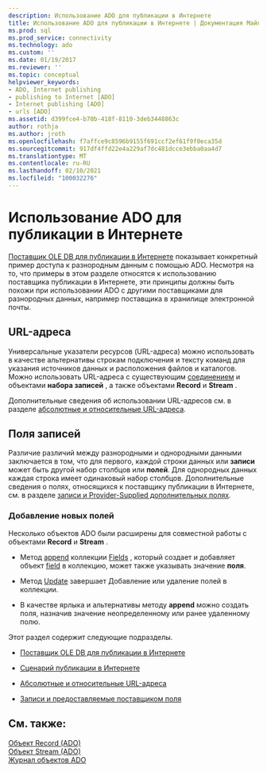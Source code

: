 ```yaml
---
description: Использование ADO для публикации в Интернете
title: Использование ADO для публикации в Интернете | Документация Майкрософт
ms.prod: sql
ms.prod_service: connectivity
ms.technology: ado
ms.custom: ''
ms.date: 01/19/2017
ms.reviewer: ''
ms.topic: conceptual
helpviewer_keywords:
- ADO, Internet publishing
- publishing to Internet [ADO]
- Internet publishing [ADO]
- urls [ADO]
ms.assetid: d399fce4-b70b-418f-8110-3deb3448863c
author: rothja
ms.author: jroth
ms.openlocfilehash: f7affce9c8596b9155f691ccf2ef61f9f0eca35d
ms.sourcegitcommit: 917df4ffd22e4a229af7dc481dcce3ebba0aa4d7
ms.translationtype: MT
ms.contentlocale: ru-RU
ms.lasthandoff: 02/10/2021
ms.locfileid: "100032276"
---
```

# <a name="using-ado-for-internet-publishing"></a>Использование ADO для публикации в Интернете
[Поставщик OLE DB для публикации в Интернете](../../../ado/guide/data/the-ole-db-provider-for-internet-publishing.md) показывает конкретный пример доступа к разнородным данным с помощью ADO. Несмотря на то, что примеры в этом разделе относятся к использованию поставщика публикации в Интернете, эти принципы должны быть похожи при использовании ADO с другими поставщиками для разнородных данных, например поставщика в хранилище электронной почты.  
  
## <a name="urls"></a>URL-адреса  
 Универсальные указатели ресурсов (URL-адреса) можно использовать в качестве альтернативы строкам подключения и тексту команд для указания источников данных и расположения файлов и каталогов. Можно использовать URL-адреса с существующим [соединением](../../../ado/reference/ado-api/connection-object-ado.md) и объектами **набора записей** , а также объектами **Record** и **Stream** .  
  
 Дополнительные сведения об использовании URL-адресов см. в разделе [абсолютные и относительные URL-адреса](../../../ado/guide/data/absolute-and-relative-urls.md).  
  
## <a name="record-fields"></a>Поля записей  
 Различие различий между разнородными и однородными данными заключается в том, что для первого, каждой строки данных или **записи** может быть другой набор столбцов или **полей**. Для однородных данных каждая строка имеет одинаковый набор столбцов. Дополнительные сведения о полях, относящихся к поставщику публикации в Интернете, см. в разделе [записи и Provider-Supplied дополнительных полях](../../../ado/guide/data/records-and-provider-supplied-fields.md).  
  
### <a name="appending-new-fields"></a>Добавление новых полей  
 Несколько объектов ADO были расширены для совместной работы с объектами **Record** и **Stream** .  
  
-   Метод [append](../../../ado/reference/ado-api/append-method-ado.md) коллекции [Fields](../../../ado/reference/ado-api/fields-collection-ado.md) , который создает и добавляет объект [field](../../../ado/reference/ado-api/field-object.md) в коллекцию, может также указывать значение **поля**.  
  
-   Метод [Update](../../../ado/reference/ado-api/update-method.md) завершает Добавление или удаление полей в коллекции.  
  
-   В качестве ярлыка и альтернативы методу **append** можно создать поля, назначив значение неопределенному или ранее удаленному полю.  
  
 Этот раздел содержит следующие подразделы.  
  
-   [Поставщик OLE DB для публикации в Интернете](../../../ado/guide/data/the-ole-db-provider-for-internet-publishing.md)  
  
-   [Сценарий публикации в Интернете](../../../ado/guide/data/internet-publishing-scenario.md)  
  
-   [Абсолютные и относительные URL-адреса](../../../ado/guide/data/absolute-and-relative-urls.md)  
  
-   [Записи и предоставляемые поставщиком поля](../../../ado/guide/data/records-and-provider-supplied-fields.md)  
  
## <a name="see-also"></a>См. также:  
 [Объект Record (ADO)](../../../ado/reference/ado-api/record-object-ado.md)   
 [Объект Stream (ADO)](../../../ado/reference/ado-api/stream-object-ado.md)   
 [Журнал объектов ADO](../../../ado/guide/ado-history.md)
